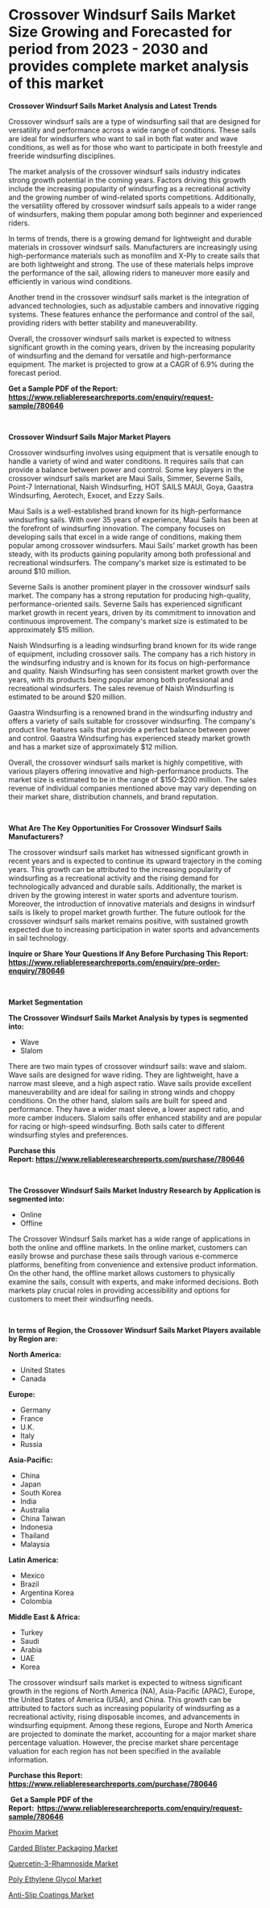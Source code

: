 <p><h1>Crossover Windsurf Sails Market Size Growing and Forecasted for period from 2023 - 2030 and provides complete market analysis of this market</h1></p><p><strong>Crossover Windsurf Sails Market Analysis and Latest Trends</strong></p>
<p><p>Crossover windsurf sails are a type of windsurfing sail that are designed for versatility and performance across a wide range of conditions. These sails are ideal for windsurfers who want to sail in both flat water and wave conditions, as well as for those who want to participate in both freestyle and freeride windsurfing disciplines.</p><p>The market analysis of the crossover windsurf sails industry indicates strong growth potential in the coming years. Factors driving this growth include the increasing popularity of windsurfing as a recreational activity and the growing number of wind-related sports competitions. Additionally, the versatility offered by crossover windsurf sails appeals to a wider range of windsurfers, making them popular among both beginner and experienced riders.</p><p>In terms of trends, there is a growing demand for lightweight and durable materials in crossover windsurf sails. Manufacturers are increasingly using high-performance materials such as monofilm and X-Ply to create sails that are both lightweight and strong. The use of these materials helps improve the performance of the sail, allowing riders to maneuver more easily and efficiently in various wind conditions.</p><p>Another trend in the crossover windsurf sails market is the integration of advanced technologies, such as adjustable cambers and innovative rigging systems. These features enhance the performance and control of the sail, providing riders with better stability and maneuverability.</p><p>Overall, the crossover windsurf sails market is expected to witness significant growth in the coming years, driven by the increasing popularity of windsurfing and the demand for versatile and high-performance equipment. The market is projected to grow at a CAGR of 6.9% during the forecast period.</p></p>
<p><strong>Get a Sample PDF of the Report:&nbsp; <a href="https://www.reliableresearchreports.com/enquiry/request-sample/780646">https://www.reliableresearchreports.com/enquiry/request-sample/780646</a></strong></p>
<p>&nbsp;</p>
<p><strong>Crossover Windsurf Sails Major Market Players</strong></p>
<p><p>Crossover windsurfing involves using equipment that is versatile enough to handle a variety of wind and water conditions. It requires sails that can provide a balance between power and control. Some key players in the crossover windsurf sails market are Maui Sails, Simmer, Severne Sails, Point-7 International, Naish Windsurfing, HOT SAILS MAUI, Goya, Gaastra Windsurfing, Aerotech, Exocet, and Ezzy Sails. </p><p>Maui Sails is a well-established brand known for its high-performance windsurfing sails. With over 35 years of experience, Maui Sails has been at the forefront of windsurfing innovation. The company focuses on developing sails that excel in a wide range of conditions, making them popular among crossover windsurfers. Maui Sails’ market growth has been steady, with its products gaining popularity among both professional and recreational windsurfers. The company's market size is estimated to be around $10 million.</p><p>Severne Sails is another prominent player in the crossover windsurf sails market. The company has a strong reputation for producing high-quality, performance-oriented sails. Severne Sails has experienced significant market growth in recent years, driven by its commitment to innovation and continuous improvement. The company's market size is estimated to be approximately $15 million.</p><p>Naish Windsurfing is a leading windsurfing brand known for its wide range of equipment, including crossover sails. The company has a rich history in the windsurfing industry and is known for its focus on high-performance and quality. Naish Windsurfing has seen consistent market growth over the years, with its products being popular among both professional and recreational windsurfers. The sales revenue of Naish Windsurfing is estimated to be around $20 million.</p><p>Gaastra Windsurfing is a renowned brand in the windsurfing industry and offers a variety of sails suitable for crossover windsurfing. The company's product line features sails that provide a perfect balance between power and control. Gaastra Windsurfing has experienced steady market growth and has a market size of approximately $12 million.</p><p>Overall, the crossover windsurf sails market is highly competitive, with various players offering innovative and high-performance products. The market size is estimated to be in the range of $150-$200 million. The sales revenue of individual companies mentioned above may vary depending on their market share, distribution channels, and brand reputation.</p></p>
<p>&nbsp;</p>
<p><strong>What Are The Key Opportunities For Crossover Windsurf Sails Manufacturers?</strong></p>
<p><p>The crossover windsurf sails market has witnessed significant growth in recent years and is expected to continue its upward trajectory in the coming years. This growth can be attributed to the increasing popularity of windsurfing as a recreational activity and the rising demand for technologically advanced and durable sails. Additionally, the market is driven by the growing interest in water sports and adventure tourism. Moreover, the introduction of innovative materials and designs in windsurf sails is likely to propel market growth further. The future outlook for the crossover windsurf sails market remains positive, with sustained growth expected due to increasing participation in water sports and advancements in sail technology.</p></p>
<p><strong>Inquire or Share Your Questions If Any Before Purchasing This Report: <a href="https://www.reliableresearchreports.com/enquiry/pre-order-enquiry/780646">https://www.reliableresearchreports.com/enquiry/pre-order-enquiry/780646</a></strong></p>
<p>&nbsp;</p>
<p><strong>Market Segmentation</strong></p>
<p><strong>The Crossover Windsurf Sails Market Analysis by types is segmented into:</strong></p>
<p><ul><li>Wave</li><li>Slalom</li></ul></p>
<p><p>There are two main types of crossover windsurf sails: wave and slalom. Wave sails are designed for wave riding. They are lightweight, have a narrow mast sleeve, and a high aspect ratio. Wave sails provide excellent maneuverability and are ideal for sailing in strong winds and choppy conditions. On the other hand, slalom sails are built for speed and performance. They have a wider mast sleeve, a lower aspect ratio, and more camber inducers. Slalom sails offer enhanced stability and are popular for racing or high-speed windsurfing. Both sails cater to different windsurfing styles and preferences.</p></p>
<p><strong>Purchase this Report:&nbsp;<a href="https://www.reliableresearchreports.com/purchase/780646">https://www.reliableresearchreports.com/purchase/780646</a></strong></p>
<p>&nbsp;</p>
<p><strong>The Crossover Windsurf Sails Market Industry Research by Application is segmented into:</strong></p>
<p><ul><li>Online</li><li>Offline</li></ul></p>
<p><p>The Crossover Windsurf Sails market has a wide range of applications in both the online and offline markets. In the online market, customers can easily browse and purchase these sails through various e-commerce platforms, benefiting from convenience and extensive product information. On the other hand, the offline market allows customers to physically examine the sails, consult with experts, and make informed decisions. Both markets play crucial roles in providing accessibility and options for customers to meet their windsurfing needs.</p></p>
<p>&nbsp;</p>
<p><strong>In terms of Region, the Crossover Windsurf Sails Market Players available by Region are:</strong></p>
<p>
    <p> <strong> North America: </strong>
        <ul>
            <li>United States</li>
            <li>Canada</li>
        </ul>
        </p> 
    <p> <strong> Europe: </strong>
        <ul>
            <li>Germany</li>
            <li>France</li>
            <li>U.K.</li>
            <li>Italy</li>
            <li>Russia</li>
        </ul>
        </p> 
    <p> <strong> Asia-Pacific: </strong>
        <ul>
            <li>China</li>
            <li>Japan</li>
            <li>South Korea</li>
            <li>India</li>
            <li>Australia</li>
            <li>China Taiwan</li>
            <li>Indonesia</li>
            <li>Thailand</li>
            <li>Malaysia</li>
        </ul>
        </p> 
    <p> <strong> Latin America: </strong>
        <ul>
            <li>Mexico</li>
            <li>Brazil</li>
            <li>Argentina Korea</li>
            <li>Colombia</li>
        </ul>
        </p> 
    <p> <strong> Middle East & Africa: </strong>
        <ul>
            <li>Turkey</li>
            <li>Saudi</li>
            <li>Arabia</li>
            <li>UAE</li>
            <li>Korea</li>
        </ul>
    </p>
    </p>
<p><p>The crossover windsurf sails market is expected to witness significant growth in the regions of North America (NA), Asia-Pacific (APAC), Europe, the United States of America (USA), and China. This growth can be attributed to factors such as increasing popularity of windsurfing as a recreational activity, rising disposable incomes, and advancements in windsurfing equipment. Among these regions, Europe and North America are projected to dominate the market, accounting for a major market share percentage valuation. However, the precise market share percentage valuation for each region has not been specified in the available information.</p></p>
<p><strong>Purchase this Report: <a href="https://www.reliableresearchreports.com/purchase/780646">https://www.reliableresearchreports.com/purchase/780646</a></strong></p>
<p>&nbsp;<strong>Get a Sample PDF of the Report:&nbsp;&nbsp;<a href="https://www.reliableresearchreports.com/enquiry/request-sample/780646">https://www.reliableresearchreports.com/enquiry/request-sample/780646</a></strong></p>
<p><strong></strong></p>
<p><p><a href="https://medium.com/@lincolnfeil/phoxim-market-comprehensive-assessment-by-type-application-and-geography-4a6e93b36cab">Phoxim Market</a></p><p><a href="https://www.linkedin.com/pulse/carded-blister-packaging-market-size-growth-forecast-from/">Carded Blister Packaging Market</a></p><p><a href="https://github.com/Chiragrp24/Market-Research-Report-List-1/blob/main/quercetin-3-rhamnoside-market.md">Quercetin-3-Rhamnoside Market</a></p><p><a href="https://www.linkedin.com/pulse/poly-ethylene-glycol-market-size-2023-2030-global-industrial/">Poly Ethylene Glycol Market</a></p><p><a href="https://medium.com/@barttrantow2023/anti-slip-coatings-market-size-cagr-trends-2024-2030-c266255185b7">Anti-Slip Coatings Market</a></p></p>